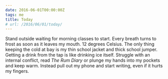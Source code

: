 ```yaml
---
date: 2016-06-01T00:00:00Z
tags: me
title: Today
# url: /2016/06/01/today/
---
```


Stand outside waiting for morning classes to start. Every breath turns to frost as soon as it leaves my mouth. 12 degrees Celsius. The only thing keeping the cold at bay is my thin school jacket and thick school jumper. Getting a drink from the tap is like drinking ice itself. Struggle with an internal conflict, read *The Rum Diary* or plunge my hands into my pockets and keep warm. Instead pull out my phone and start writing, even if it hurts my fingers.  
